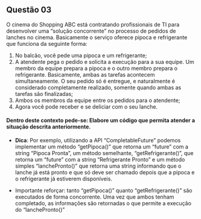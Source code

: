 ## Questão 03 
O cinema do Shopping ABC está contratando profissionais de TI para desenvolver uma “solução concorrente” 
no processo de pedidos de lanches no cinema. Basicamente o serviço oferece pipoca e refrigerante que 
funciona da seguinte forma: 
1. No balcão, você pede uma pipoca e um refrigerante; 
2. A atendente pega o pedido e solicita a execução para a sua equipe. Um 
membro da equipe prepara a pipoca e o outro membro prepara o 
refrigerante. Basicamente, ambas as tarefas acontecem simultaneamente. 
O seu pedido só é entregue, e naturalmente é considerado 
completamente realizado, somente quando ambas as tarefas são 
finalizadas; 
3. Ambos os membros da equipe entre os pedidos para o atendente; 
4. Agora você pode receber e se deliciar com o seu lanche. 

#### Dentro deste contexto pede-se: Elabore um código que permita atender a situação descrita anteriormente. 
- **Dica**: Por exemplo, utilizando a API “CompletableFuture” podemos implementar um método “getPipoca()” que 
retorna um “future” com a string “Pipoca Pronta”, um método semelhante, “getRefrigerante()”, que retorna um 
“future” com a string “Refrigerante Pronto” e um método simples “lanchePronto()” que retorna uma string 
informando que o lanche já está pronto e que só deve ser chamado depois que a pipoca e o refrigerante já 
estiverem disponíveis. 

- Importante reforçar: tanto “getPipoca()” quanto “getRefrigerante()”  são executados de forma concorrente. 
Uma vez que ambos tenham completado, as informações são retornadas o que permite a execução do 
“lanchePronto()”